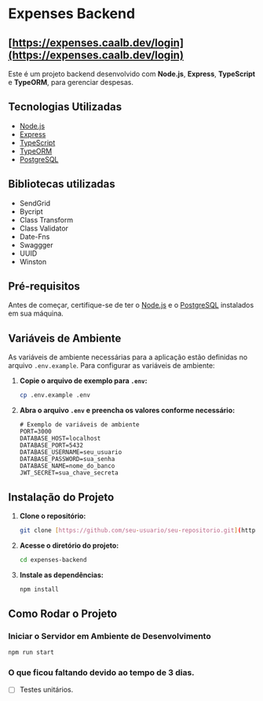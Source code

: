 # Expenses Backend

## [https://expenses.caalb.dev/login](https://expenses.caalb.dev/login)

Este é um projeto backend desenvolvido com **Node.js**, **Express**, **TypeScript** e **TypeORM**, para gerenciar despesas.


## Tecnologias Utilizadas

- [Node.js](https://nodejs.org/)
- [Express](https://expressjs.com/)
- [TypeScript](https://www.typescriptlang.org/)
- [TypeORM](https://typeorm.io/)
- [PostgreSQL](https://www.postgresql.org/)


## Bibliotecas utilizadas
- SendGrid
- Bycript
- Class Transform
- Class Validator
- Date-Fns
- Swaggger
- UUID
- Winston

## Pré-requisitos

Antes de começar, certifique-se de ter o [Node.js](https://nodejs.org/) e o [PostgreSQL](https://www.postgresql.org/) instalados em sua máquina.

## Variáveis de Ambiente

As variáveis de ambiente necessárias para a aplicação estão definidas no arquivo `.env.example`. Para configurar as variáveis de ambiente:

1. **Copie o arquivo de exemplo para `.env`:**
    ```sh
    cp .env.example .env
    ```

2. **Abra o arquivo `.env` e preencha os valores conforme necessário:**
    ```env
    # Exemplo de variáveis de ambiente
    PORT=3000
    DATABASE_HOST=localhost
    DATABASE_PORT=5432
    DATABASE_USERNAME=seu_usuario
    DATABASE_PASSWORD=sua_senha
    DATABASE_NAME=nome_do_banco
    JWT_SECRET=sua_chave_secreta
    ```

## Instalação do Projeto

1. **Clone o repositório:**
    ```sh
    git clone [https://github.com/seu-usuario/seu-repositorio.git](https://github.com/Caalb/expenses-backend.git)
    ```

2. **Acesse o diretório do projeto:**
    ```sh
    cd expenses-backend
    ```

3. **Instale as dependências:**
    ```sh
    npm install
    ```


## Como Rodar o Projeto

### Iniciar o Servidor em Ambiente de Desenvolvimento
```sh
npm run start
```

### O que ficou faltando devido ao tempo de 3 dias.

* [ ] Testes unitários.
